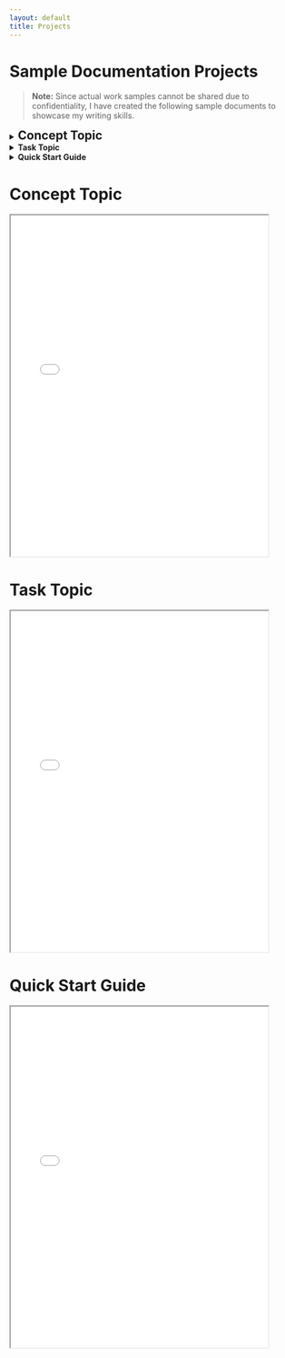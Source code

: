 ```yaml
---
layout: default
title: Projects
---
```

# Sample Documentation Projects

> **Note:** Since actual work samples cannot be shared due to confidentiality, I have created the following sample documents to showcase my writing skills.

<details>
<summary><span style="font-size: 1.5em; font-weight: bold;">Concept Topic</span></summary>

<p>This section describes a sample concept topic created to demonstrate my understanding of technical documentation practices.</p>

<p> Chat enables you to communicate with other users through text messages. You can chat privately or in a group. The Chat feature enables you to share files, such as images, videos, and attachments. This feature enables you to format text, insert tables, use bullets, and more before sending a message to enhance readability. You have options to share your emotions using emojis, stickers, and GIFs. With these features, Chat enhances communication and collaboration.</p>

  <p><strong>Key Features</strong></p>
  <ul>
    <li><b>Private chat:</b> Enables two users to exchange messages.</li>
    <li><b>Group chat:</b> Enables more users to exchange messages as a group.</li>
    <li><b>File sharing:</b> Allows you to share images, videos, files, and audio.</li>
    <li><b>Forward:</b> Lets you forward a message to another user or a group.</li>
    <li><b>Formatting:</b> Enables you to format your text style before sending a message.</li>
    <li><b>Emojis:</b> Helps you to share your thoughts using reactions.</li>
  </ul>

  <p><strong>Benefits</strong></p>
  <ul>
    <li><b>Instant Messaging:</b> Send real-time messages to individuals or groups for quick communication.</li>
    <li><b>Access Previous Messages:</b> Search and reference past conversations to retain context and information.</li>
    <li><b>Better Collaboration:</b> Communicate efficiently with team members, enhancing collaboration across the organization.</li>
    <li><b>Share Media and Files:</b> Easily exchange images, documents, and other files to support ongoing discussions.</li>
  </ul>
</details>

<details>
  <summary><strong>Task Topic</strong></summary>
  <p>This section describes a sample task topic created to demonstrate my understanding of technical documentation practices.</p>

  ### Overview of Chat in Microsoft Teams
  Sign in to MS Teams and share an attachment with a contact. You can share attachments, such as Word documents, spreadsheets, presentations, PDFs, and media files. 
  
  **Prerequisites**
  - Access to MS Teams
  - Name of the contact
  
  To share,

  1. On your Desktop/Laptop, sign in to MS Teams.
  2. On **Chat**, perform one of the following options:
        - Using New Chat  
          a) On the top pane, select the New chat icon.  
          b) In the search box, enter and select the contact’s name.
        - Using Search  
          a) On the top pane, select the New chat icon.  
          b) In the search box, enter and select the contact’s name.
        - Using Contacts  
          On the left pane, go to Contacts and select the desired person.
          
          **Note:** If you have already chatted with a contact, you can select them from Recent.
          
        Your Chat window with the selected contact opens.
   3. On the bottom pane, perform the following steps:  
   a) In the text box, select the Attach files icon.  
   b) Perform one of the following options:
        - Drag and drop the desired file into the text box.
        - Select Upload from this device and select the desired file from your device.
        - Select Attach cloud files and select the desired file from OneDrive.
  
       C)  Select the Send icon.  

       Your attachment is shared to the contact.

</details>

<details>
  <summary><strong>Quick Start Guide</strong></summary>
  <p>This guide helps new users quickly get started with the product or feature, providing clear setup instructions and examples.</p>
</details>

# Concept Topic

<iframe src="documents/Concept%20topic.pdf" width="90%" height="600px">
    This browser does not support PDFs. Please download the PDF to view it:
    <a href="documents/Concept%20topic.pdf">Download PDF</a>.
</iframe>

# Task Topic

<iframe src="documents/Task%20topic.pdf" width="90%" height="600px">
    This browser does not support PDFs. Please download the PDF to view it:
    <a href="documents/Task%20topic.pdf">Download PDF</a>.
</iframe>

# Quick Start Guide

<iframe src="documents/Quick%20Start%20Guide.pdf" width="90%" height="600px">
    This browser does not support PDFs. Please download the PDF to view it:
    <a href="documents/Quick%20Start%20Guide.pdf">Download PDF</a>.
</iframe>
